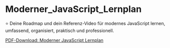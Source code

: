# Moderner_JavaScript_Lernplan
⭐️ Deine Roadmap und dein Referenz-Video für modernes JavaScript lernen, umfassend, organisiert, praktisch und professionell.

[PDF-Download: Moderner JavaScript Lernplan](https://drive.google.com/file/d/1P5jW9OIpCgKWeqr3yHAI0tFZnwy0DrPG/view?usp=sharing)